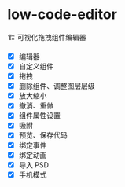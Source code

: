 # low-code-editor

🏗️ 可视化拖拽组件编辑器

- [x] 编辑器
- [x] 自定义组件
- [x] 拖拽
- [x] 删除组件、调整图层层级
- [x] 放大缩小
- [x] 撤消、重做
- [x] 组件属性设置
- [x] 吸附
- [x] 预览、保存代码
- [x] 绑定事件
- [x] 绑定动画
- [x] 导入 PSD
- [x] 手机模式
